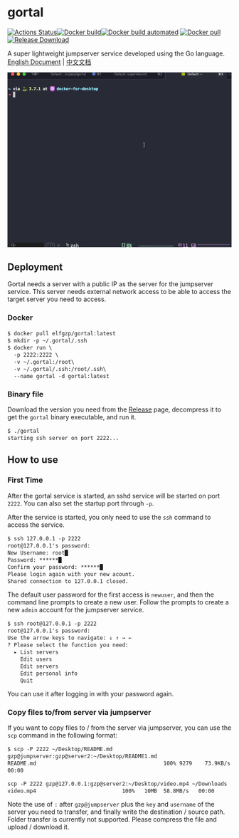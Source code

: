 # gortal

[![Actions Status](https://img.shields.io/github/workflow/status/TNK-Studio/gortal/Build%20release)](https://github.com/TNK-Studio/gortal/actions)[![Docker build](https://img.shields.io/docker/cloud/build/elfgzp/gortal)](https://hub.docker.com/repository/docker/elfgzp/gortal)[![Docker build automated](https://img.shields.io/docker/cloud/automated/elfgzp/gortal)](https://hub.docker.com/repository/docker/elfgzp/gortal)
[![Docker pull](https://img.shields.io/docker/pulls/elfgzp/gortal)](https://hub.docker.com/repository/docker/elfgzp/gortal)[![Release Download](https://img.shields.io/github/downloads/TNK-Studio/gortal/total)](https://github.com/TNK-Studio/gortal/releases)

A super lightweight jumpserver service developed using the Go language. [English Document](./README.md) | [中文文档](./doc/README_CN.md)

![gortal](./doc/gortal.gif)

## Deployment

Gortal needs a server with a public IP as the server for the jumpserver service.
This server needs external network access to be able to access the target server you need to access.

### Docker

```shell
$ docker pull elfgzp/gortal:latest
$ mkdir -p ~/.gortal/.ssh
$ docker run \
  -p 2222:2222 \
  -v ~/.gortal:/root\
  -v ~/.gortal/.ssh:/root/.ssh\
  --name gortal -d gortal:latest
```

### Binary file

Download the version you need from the [Release](https://github.com/TNK-Studio/gortal/releases) page, decompress it to get the `gortal` binary executable, and run it.

```shell
$ ./gortal
starting ssh server on port 2222...
```

## How to use

### First Time  

After the gortal service is started, an sshd service will be started on port `2222`. You can also set the startup port through `-p`.

After the service is started, you only need to use the `ssh` command to access the service.

```shell
$ ssh 127.0.0.1 -p 2222
root@127.0.0.1's password:
New Username: root█
Password: ******█
Confirm your password: ******█
Please login again with your new acount.
Shared connection to 127.0.0.1 closed.
```

The default user password for the first access is `newuser`, and then the command line prompts to create a new user. Follow the prompts to create a new `admin` account for the jumpserver service.

```shell
$ ssh root@127.0.0.1 -p 2222
root@127.0.0.1's password:
Use the arrow keys to navigate: ↓ ↑ → ← 
? Please select the function you need: 
  ▸ List servers
    Edit users
    Edit servers
    Edit personal info
    Quit
```

You can use it after logging in with your password again.

### Copy files to/from server via jumpserver

If you want to copy files to / from the server via jumpserver, you can use the `scp` command in the following format:

```shell
$ scp -P 2222 ~/Desktop/README.md  gzp@jumpserver:gzp@server2:~/Desktop/README1.md
README.md                                        100% 9279    73.9KB/s   00:00
```

```shell
scp -P 2222 gzp@127.0.0.1:gzp@server2:~/Desktop/video.mp4 ~/Downloads
video.mp4                           100%   10MB  58.8MB/s   00:00
```

Note the use of `:` after `gzp@jumpserver` plus the `key` and `username` of the server you need to transfer, and finally write the destination / source path.
Folder transfer is currently not supported. Please compress the file and upload / download it.
